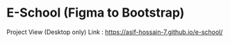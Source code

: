 # E-School (Figma to Bootstrap)
Project View (Desktop only) Link : https://asif-hossain-7.github.io/e-school/
